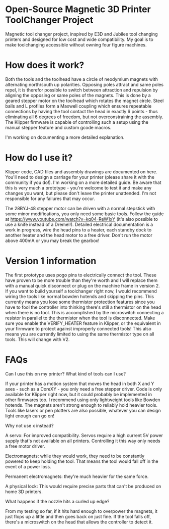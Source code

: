 # Open-Source Magnetic 3D Printer ToolChanger Project

Magnetic tool changer project, inspired by E3D and Jubilee tool changing printers and designed for low cost and wide compatibility. My goal is to make toolchanging accessible without owning four figure machines.

# How does it work?

Both the tools and the toolhead have a circle of neodymium magnets with alternating north/south up polarities. Opposing poles attract and same poles repel, it is therefor possible to switch between attraction and repulsion by aligning the opposing or same poles of the magnets. This is done by a geared stepper motor on the toolhead which rotates the magnet circle. Steel balls and L profiles form a Maxwell coupling which ensures repeatable connections by having the tool contact the head in exactly 6 points - thus eliminating all 6 degrees of freedom, but not overconstraining the assembly.
The Klipper firmware is capable of controlling such a setup using the manual stepper feature and custom gcode macros.

I'm working on documenting a more detailed explanation.

# How do I use it?

Klipper code, CAD files and assembly drawings are documented on here. You'll need to design a carriage for your printer (please share it with the community if you do!). I'm working on a more detailed guide. Be aware that this is very much a prototype - you're welcome to test it and make any changes you want, but please don't leave the printer unattended. I'm not responsible for any failures that may occur.

The 28BYJ-48 stepper motor can be driven with a normal stepstick with some minor modifications, you only need some basic tools. Follow the guide at https://www.youtube.com/watch?v=kq04-ReW1xY (it's also possible to use a knife instead of a Dremel!). Detailed electrical documentation is a work in progress, wire the head pins to a heater, each standby dock to another heater and the head motor to a free driver. Don't run the motor above 400mA or you may break the gearbox!

# Version 1 information

The first prototype uses pogo pins to electrically connect the tool. These have proven to be more trouble than they're worth and I will replace them with a manual quick disconnect or plug on the machine frame in version 2. If you want to build yourself a toolchanger right now, I would recommend wiring the tools like normal bowden hotends and skipping the pins.
This currently means you lose some thermistor protection features since you have to fool the controller into thinking there's still a thermistor on the head when there is no tool. This is accomplished by the microswitch connecting a resistor in parallel to the thermistor when the tool is disconnected. Make sure you enable the VERIFY_HEATER feature in Klipper, or the equivalent in your firmware to protect against improperly connected tools! This also means you are currently limited to using the same thermistor type on all tools. This will change with V2.

# FAQs

Can I use this on my printer? What kind of tools can I use?

If your printer has a motion system that moves the head in both X and Y axes - such as a CoreXY - you only need a free stepper driver. Code is only available for Klipper right now, but it could probably be implemented in other firmwares too.
I recommend using only lightweight tools like Bowden hotends. The magnets aren't strong enough to reliably hold heavier tools. Tools like lasers or pen plotters are also possible, whatever you can design light enough can go on!

Why not use x instead?

A servo: For improved compatibility. Servos require a high current 5V power supply that's not available on all printers. Controlling it this way only needs a free motor driver.

Electromagnets: while they would work, they need to be constantly powered to keep holding the tool. That means the tool would fall off in the event of a power loss.

Permanent electromagnets: they're much heavier for the same force.

A physical lock: This would require precise parts that can't be produced on home 3D printers.

What happens if the nozzle hits a curled up edge?

From my testing so far, if it hits hard enough to overpower the magnets, it just flops up a little and then goes back on just fine. If the tool falls off, there's a microswitch on the head that allows the controller to detect it.
